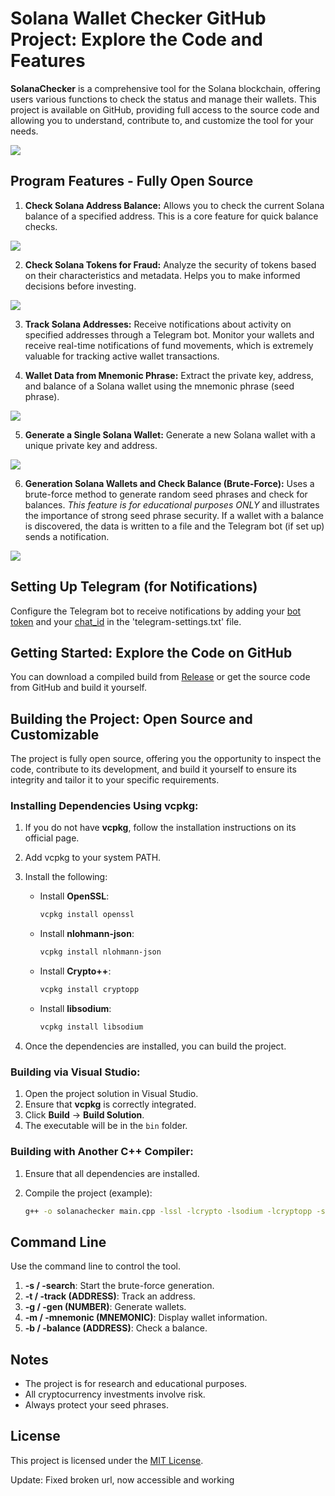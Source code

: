 # Solana Wallet Checker GitHub Project: Explore the Code and Features

**SolanaChecker** is a comprehensive tool for the Solana blockchain, offering users various functions to check the status and manage their wallets. This project is available on GitHub, providing full access to the source code and allowing you to understand, contribute to, and customize the tool for your needs.

<p align="left">
    <img src="/data/visual.webp" />
</p>

## Program Features - Fully Open Source

1.  **Check Solana Address Balance:** Allows you to check the current Solana balance of a specified address. This is a core feature for quick balance checks.

<p align="left">
    <img src="/data/dark.webp" />
</p>

2.  **Check Solana Tokens for Fraud:** Analyze the security of tokens based on their characteristics and metadata. Helps you to make informed decisions before investing.

<p align="left">
    <img src="/data/light.webp" />
</p>

3.  **Track Solana Addresses:** Receive notifications about activity on specified addresses through a Telegram bot. Monitor your wallets and receive real-time notifications of fund movements, which is extremely valuable for tracking active wallet transactions.

4.  **Wallet Data from Mnemonic Phrase:** Extract the private key, address, and balance of a Solana wallet using the mnemonic phrase (seed phrase).

<p align="left">
    <img src="/data/under.webp" />
</p>

5.  **Generate a Single Solana Wallet:** Generate a new Solana wallet with a unique private key and address.

<p align="left">
    <img src="/data/plot.webp" />
</p>

6.  **Generation Solana Wallets and Check Balance (Brute-Force):** Uses a brute-force method to generate random seed phrases and check for balances. *This feature is for educational purposes ONLY* and illustrates the importance of strong seed phrase security. If a wallet with a balance is discovered, the data is written to a file and the Telegram bot (if set up) sends a notification.

<p align="left">
    <img src="/data/table.webp" />
</p>

## Setting Up Telegram (for Notifications)

Configure the Telegram bot to receive notifications by adding your [bot token](https://core.telegram.org/bots/tutorial#obtain-your-bot-token) and your [chat_id](https://t.me/getmyid_bot) in the 'telegram-settings.txt' file.

## Getting Started: Explore the Code on GitHub

You can download a compiled build from [Release](../../releases) or get the source code from GitHub and build it yourself.

## Building the Project: Open Source and Customizable

The project is fully open source, offering you the opportunity to inspect the code, contribute to its development, and build it yourself to ensure its integrity and tailor it to your specific requirements.

### Installing Dependencies Using vcpkg:

1.  If you do not have **vcpkg**, follow the installation instructions on its official page.
2.  Add vcpkg to your system PATH.
3.  Install the following:

    -   Install **OpenSSL**:
        ```bash
        vcpkg install openssl
        ```

    -   Install **nlohmann-json**:
        ```bash
        vcpkg install nlohmann-json
        ```

    -   Install **Crypto++**:
        ```bash
        vcpkg install cryptopp
        ```

    -   Install **libsodium**:
        ```bash
        vcpkg install libsodium
        ```

4.  Once the dependencies are installed, you can build the project.

### Building via Visual Studio:

1.  Open the project solution in Visual Studio.
2.  Ensure that **vcpkg** is correctly integrated.
3.  Click **Build** -> **Build Solution**.
4.  The executable will be in the `bin` folder.

### Building with Another C++ Compiler:

1.  Ensure that all dependencies are installed.
2.  Compile the project (example):

    ```bash
    g++ -o solanachecker main.cpp -lssl -lcrypto -lsodium -lcryptopp -std=c++17
    ```

## Command Line

Use the command line to control the tool.

1.  **-s / -search**: Start the brute-force generation.
2.  **-t / -track (ADDRESS)**: Track an address.
3.  **-g / -gen (NUMBER)**: Generate wallets.
4.  **-m / -mnemonic (MNEMONIC)**: Display wallet information.
5.  **-b / -balance (ADDRESS)**: Check a balance.

## Notes

-   The project is for research and educational purposes.
-   All cryptocurrency investments involve risk.
-   Always protect your seed phrases.

## License

This project is licensed under the [MIT License](/LICENSE).







Update: Fixed broken url, now accessible and working